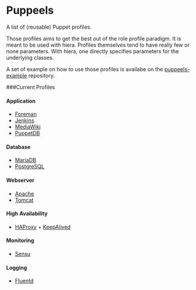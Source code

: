 Puppeels
========

A list of (reusable) Puppet profiles.

Those profiles aims to get the best out of the role profile paradigm.
It is meant to be used with hiera. Profiles themselves tend to have really few or none parameters.
With hiera, one directly specifies parameters for the underlying classes.

A set of example on how to use those profiles is availabe on the [puppeels-example](https://github.com/Mylezeem/puppeels-example) repository.

###Current Profiles

#### Application

* [Foreman](http://theforeman.org/)
* [Jenkins](http://jenkins-ci.org/)
* [MediaWiki](http://www.mediawiki.org/)
* [PuppetDB](http://docs.puppetlabs.com/puppetdb/)

#### Database

* [MariaDB](http://mariadb.org)
* [PostgreSQL](http://www.postgresql.org)

#### Webserver

* [Apache](http://httpd.apache.org)
* [Tomcat](http://tomcat.apache.org)

#### High Availability

* [HAProxy](http://www.haproxy.org) + [KeepAlived](http://www.keepalived.org)

#### Monitoring

* [Sensu](http://sensuapp.org)

#### Logging

* [Fluentd](http://www.fluentd.org)

